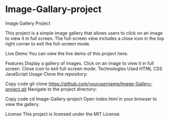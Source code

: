 # Image-Gallary-project

Image Gallery Project

This project is a simple image gallery that allows users to click on an image to view it in full screen. The full-screen view includes a close icon in the top right corner to exit the full-screen mode.

Live Demo
You can view the live demo of this project here.

Features
Display a gallery of images.
Click on an image to view it in full screen.
Close icon to exit full-screen mode.
Technologies Used
HTML
CSS
JavaScript
Usage
Clone the repository:

Copy code
git clone https://github.com/yourusername/Image-Gallery-project.git
Navigate to the project directory:

Copy code
cd Image-Gallery-project
Open index.html in your browser to view the gallery.

License
This project is licensed under the MIT License.

